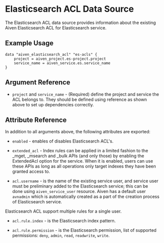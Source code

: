 # Elasticsearch ACL Data Source

The Elasticsearch ACL data source provides information about the existing Aiven Elasticsearch ACL 
for Elasticsearch service.

## Example Usage

```hcl
data "aiven_elasticsearch_acl" "es-acls" {
    project = aiven_project.es-project.project
    service_name = aiven_service.es.service_name
}
```

## Argument Reference

* `project` and `service_name` - (Required) define the project and service the ACL belongs to. 
They should be defined using reference as shown above to set up dependencies correctly.

## Attribute Reference

In addition to all arguments above, the following attributes are exported:

* `enabled` - enables of disables Elasticsearch ACL's.

* `extended_acl` - Index rules can be applied in a limited fashion to the _mget, _msearch and _bulk APIs 
(and only those) by enabling the ExtendedAcl option for the service. When it is enabled, users can use 
 these APIs as long as all operations only target indexes they have been granted access to.
 
* `acl.username` - is the name of the existing service user, and service user must be preliminary added 
to the Elasticsearch service; this can be done using `aiven_service_user` resource. Aiven has a 
default user `avnadmin` which is automatically created as a part of the creation process of Elasticsearch service. 

Elasticsearch ACL support multiple rules for a single user.

* `acl.rule.index` - is the Elasticsearch index pattern.

* `acl.rule.permission` - is the Elasticsearch permission, list of supported permissions: 
`deny`, `admin`, `read`, `readwrite`, `write`.